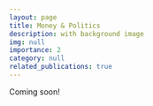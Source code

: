 ```yaml
---
layout: page
title: Money & Politics 
description: with background image
img: null
importance: 2
category: null
related_publications: true
---
```


Coming soon! 
